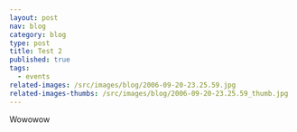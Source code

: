 ```yaml
---
layout: post
nav: blog
category: blog
type: post
title: Test 2
published: true
tags:
  - events
related-images: /src/images/blog/2006-09-20-23.25.59.jpg
related-images-thumbs: /src/images/blog/2006-09-20-23.25.59_thumb.jpg
---
```

Wowowow